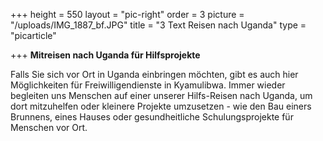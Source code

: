 +++
height = 550
layout = "pic-right"
order = 3
picture = "/uploads/IMG_1887_bf.JPG"
title = "3 Text Reisen nach Uganda"
type = "picarticle"

+++
**Mitreisen nach Uganda für Hilfsprojekte**

Falls Sie sich vor Ort in Uganda einbringen möchten, gibt es auch hier Möglichkeiten für Freiwilligendienste in Kyamulibwa. Immer wieder begleiten uns Menschen auf einer unserer Hilfs-Reisen nach Uganda, um dort mitzuhelfen oder kleinere Projekte umzusetzen - wie den Bau einers Brunnens, eines Hauses oder gesundheitliche Schulungsprojekte für Menschen vor Ort.